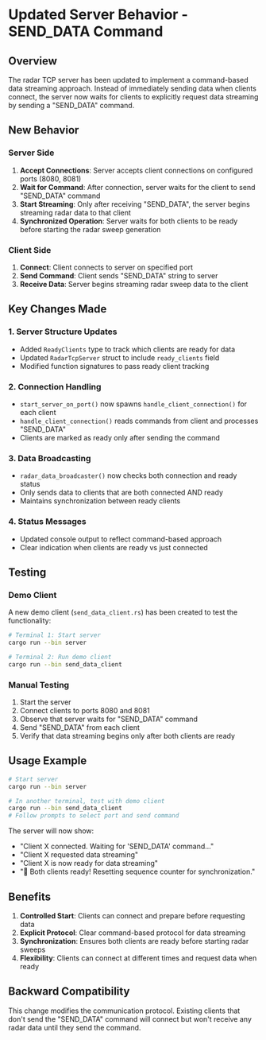 # Updated Server Behavior - SEND_DATA Command

## Overview

The radar TCP server has been updated to implement a command-based data streaming approach. Instead of immediately sending data when clients connect, the server now waits for clients to explicitly request data streaming by sending a "SEND_DATA" command.

## New Behavior

### Server Side

1. **Accept Connections**: Server accepts client connections on configured ports (8080, 8081)
2. **Wait for Command**: After connection, server waits for the client to send "SEND_DATA" command
3. **Start Streaming**: Only after receiving "SEND_DATA", the server begins streaming radar data to that client
4. **Synchronized Operation**: Server waits for both clients to be ready before starting the radar sweep generation

### Client Side

1. **Connect**: Client connects to server on specified port
2. **Send Command**: Client sends "SEND_DATA" string to server
3. **Receive Data**: Server begins streaming radar sweep data to the client

## Key Changes Made

### 1. Server Structure Updates

- Added `ReadyClients` type to track which clients are ready for data
- Updated `RadarTcpServer` struct to include `ready_clients` field
- Modified function signatures to pass ready client tracking

### 2. Connection Handling

- `start_server_on_port()` now spawns `handle_client_connection()` for each client
- `handle_client_connection()` reads commands from client and processes "SEND_DATA"
- Clients are marked as ready only after sending the command

### 3. Data Broadcasting

- `radar_data_broadcaster()` now checks both connection and ready status
- Only sends data to clients that are both connected AND ready
- Maintains synchronization between ready clients

### 4. Status Messages

- Updated console output to reflect command-based approach
- Clear indication when clients are ready vs just connected

## Testing

### Demo Client

A new demo client (`send_data_client.rs`) has been created to test the functionality:

```bash
# Terminal 1: Start server
cargo run --bin server

# Terminal 2: Run demo client
cargo run --bin send_data_client
```

### Manual Testing

1. Start the server
2. Connect clients to ports 8080 and 8081
3. Observe that server waits for "SEND_DATA" command
4. Send "SEND_DATA" from each client
5. Verify that data streaming begins only after both clients are ready

## Usage Example

```bash
# Start server
cargo run --bin server

# In another terminal, test with demo client
cargo run --bin send_data_client
# Follow prompts to select port and send command
```

The server will now show:

- "Client X connected. Waiting for 'SEND_DATA' command..."
- "Client X requested data streaming"
- "Client X is now ready for data streaming"
- "🔄 Both clients ready! Resetting sequence counter for synchronization."

## Benefits

1. **Controlled Start**: Clients can connect and prepare before requesting data
2. **Explicit Protocol**: Clear command-based protocol for data streaming
3. **Synchronization**: Ensures both clients are ready before starting radar sweeps
4. **Flexibility**: Clients can connect at different times and request data when ready

## Backward Compatibility

This change modifies the communication protocol. Existing clients that don't send the "SEND_DATA" command will connect but won't receive any radar data until they send the command.
